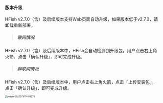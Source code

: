 #### 版本升级

HFish v2.7.0（含）及后续版本支持Web页面自动升级，如果版本低于v2.7.0，请卸载重新部署。

> ##### 联网情况 #####

HFish v2.7.0（含）及后续版本中，HFish会自动检测到升级包，用户点击右上角火箭，点击「确认升级」，即可完成升级。

> ##### 非联网情况 #####

HFish v2.7.0（含）及后续版本中，用户点击右上角火箭，点击「上传安装包」，点击「确认升级」，即可完成升级。

<img src="https://hfish.net/images/image-20220118114818278.png" alt="image-20220118114818278" style="zoom:50%;" />


